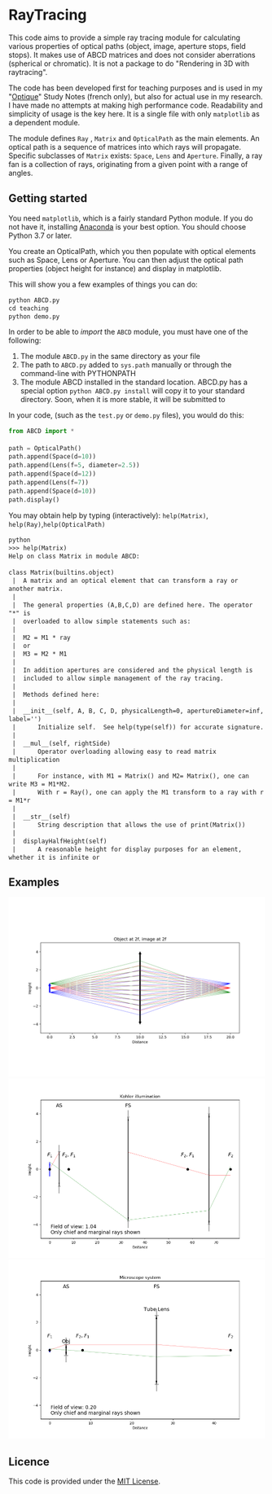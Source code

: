 # RayTracing
This code aims to provide a simple ray tracing module for calculating various properties of optical paths (object, image, aperture stops, field stops).  It makes use of ABCD matrices and does not consider aberrations (spherical or chromatic). It is not a package to do "Rendering in 3D with raytracing".  

The code has been developed first for teaching purposes and is used in my "[Optique](https://itunes.apple.com/ca/book/optique/id949326768?mt=11)" Study Notes (french only), but also for actual use in my research. I have made no attempts at making high performance code.  Readability and simplicity of usage is the key here. It is a single file with only `matplotlib` as a dependent module.

The module defines `Ray` ,  `Matrix` and `OpticalPath` as the main elements.  An optical path is a sequence of matrices into which rays will propagate. Specific subclasses of `Matrix` exists: `Space`, `Lens` and `Aperture`. Finally, a ray fan is a collection of rays, originating from a given point with a range of angles.

## Getting started
You need `matplotlib`, which is a fairly standard Python module. If you do not have it,  installing [Anaconda](https://www.anaconda.com/download/) is your best option. You should choose Python 3.7 or later.

You create an OpticalPath, which you then populate with optical elements such as Space, Lens or Aperture. You can then adjust the optical path properties (object height for instance) and display in matplotlib.

This will show you a few examples of things you can do:

```shell
python ABCD.py
cd teaching
python demo.py
```

In order to be able to *import* the `ABCD` module, you must have one of the following:

1. The module `ABCD.py` in the same directory as your file
2. The path to `ABCD.py` added to `sys.path` manually or through the command-line with PYTHONPATH
3. The module ABCD installed in the standard location. ABCD.py has a special option `python ABCD.py install` will copy it to your standard directory. Soon, when it is more stable, it will be submitted to 

In your code, (such as the `test.py` or `demo.py`  files), you would do this:

```python
from ABCD import *

path = OpticalPath()
path.append(Space(d=10))
path.append(Lens(f=5, diameter=2.5))
path.append(Space(d=12))
path.append(Lens(f=7))
path.append(Space(d=10))
path.display()
```

You may obtain help by typing (interactively): `help(Matrix)`, `help(Ray)`,`help(OpticalPath)`

```
python
>>> help(Matrix)
Help on class Matrix in module ABCD:

class Matrix(builtins.object)
 |  A matrix and an optical element that can transform a ray or another matrix.
 |  
 |  The general properties (A,B,C,D) are defined here. The operator "*" is 
 |  overloaded to allow simple statements such as:
 |  
 |  M2 = M1 * ray  
 |  or 
 |  M3 = M2 * M1
 |  
 |  In addition apertures are considered and the physical length is 
 |  included to allow simple management of the ray tracing.
 |  
 |  Methods defined here:
 |  
 |  __init__(self, A, B, C, D, physicalLength=0, apertureDiameter=inf, label='')
 |      Initialize self.  See help(type(self)) for accurate signature.
 |  
 |  __mul__(self, rightSide)
 |      Operator overloading allowing easy to read matrix multiplication 
 |      
 |      For instance, with M1 = Matrix() and M2= Matrix(), one can write M3 = M1*M2.
 |      With r = Ray(), one can apply the M1 transform to a ray with r = M1*r
 |  
 |  __str__(self)
 |      String description that allows the use of print(Matrix())
 |  
 |  displayHalfHeight(self)
 |      A reasonable height for display purposes for an element, whether it is infinite or 
```

## Examples

![Figure1](assets/Figure1.png)
![Illumination](assets/Illumination.png)
![Microscope](assets/Microscope.png)

## Licence

This code is provided under the [MIT License](./LICENSE).